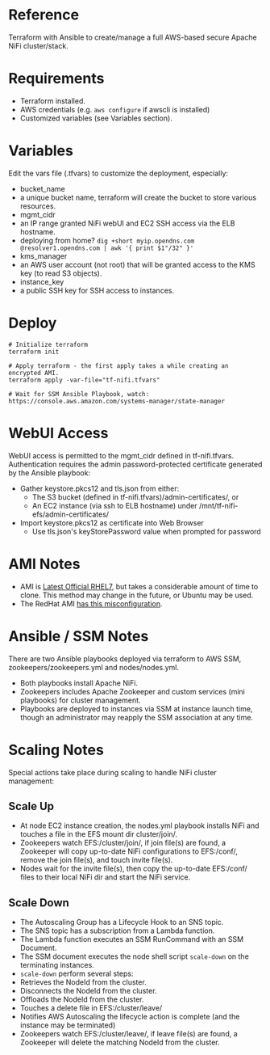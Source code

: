 # Reference
Terraform with Ansible to create/manage a full AWS-based secure Apache NiFi cluster/stack.

# Requirements
- Terraform installed.
- AWS credentials (e.g. `aws configure` if awscli is installed)
- Customized variables (see Variables section).

# Variables
Edit the vars file (.tfvars) to customize the deployment, especially:
- bucket_name
 - a unique bucket name, terraform will create the bucket to store various resources.
- mgmt_cidr
 - an IP range granted NiFi webUI and EC2 SSH access via the ELB hostname.
 - deploying from home? `dig +short myip.opendns.com @resolver1.opendns.com | awk '{ print $1"/32" }'`
- kms_manager
 - an AWS user account (not root) that will be granted access to the KMS key (to read S3 objects).
- instance_key
 - a public SSH key for SSH access to instances.

# Deploy
```
# Initialize terraform
terraform init

# Apply terraform - the first apply takes a while creating an encrypted AMI.
terraform apply -var-file="tf-nifi.tfvars"

# Wait for SSM Ansible Playbook, watch:
https://console.aws.amazon.com/systems-manager/state-manager
```

# WebUI Access
WebUI access is permitted to the mgmt_cidr defined in tf-nifi.tfvars. Authentication requires the admin password-protected certificate generated by the Ansible playbook:
- Gather keystore.pkcs12 and tls.json from either:
  - The S3 bucket (defined in tf-nifi.tfvars)/admin-certificates/, or
  - An EC2 instance (via ssh to ELB hostname) under /mnt/tf-nifi-efs/admin-certificates/
- Import keystore.pkcs12 as certificate into Web Browser
  - Use tls.json's keyStorePassword value when prompted for password

# AMI Notes
- AMI is [Latest Official RHEL7](https://access.redhat.com/solutions/15356), but takes a considerable amount of time to clone. This method may change in the future, or Ubuntu may be used.
- The RedHat AMI [has this misconfiguration](https://bugzilla.redhat.com/show_bug.cgi?id=1865991).

# Ansible / SSM Notes
There are two Ansible playbooks deployed via terraform to AWS SSM, zookeepers/zookeepers.yml and nodes/nodes.yml.
- Both playbooks install Apache NiFi.
- Zookeepers includes Apache Zookeeper and custom services (mini playbooks) for cluster management.
- Playbooks are deployed to instances via SSM at instance launch time, though an administrator may reapply the SSM association at any time.

# Scaling Notes
Special actions take place during scaling to handle NiFi cluster management:
## Scale Up
- At node EC2 instance creation, the nodes.yml playbook installs NiFi and touches a file in the EFS mount dir cluster/join/.
- Zookeepers watch EFS:/cluster/join/, if join file(s) are found, a Zookeeper will copy up-to-date NiFi configurations to EFS:/conf/, remove the join file(s), and touch invite file(s).
- Nodes wait for the invite file(s), then copy the up-to-date EFS:/conf/ files to their local NiFi dir and start the NiFi service.

## Scale Down
- The Autoscaling Group has a Lifecycle Hook to an SNS topic.
- The SNS topic has a subscription from a Lambda function.
- The Lambda function executes an SSM RunCommand with an SSM Document.
- The SSM document executes the node shell script `scale-down` on the terminating instances.
- `scale-down` perform several steps:
 - Retrieves the NodeId from the cluster.
 - Disconnects the NodeId from the cluster.
 - Offloads the NodeId from the cluster.
 - Touches a delete file in EFS:/cluster/leave/
 - Notifies AWS Autoscaling the lifecycle action is complete (and the instance may be terminated)
- Zookeepers watch EFS:/cluster/leave/, if leave file(s) are found, a Zookeeper will delete the matching NodeId from the cluster.
